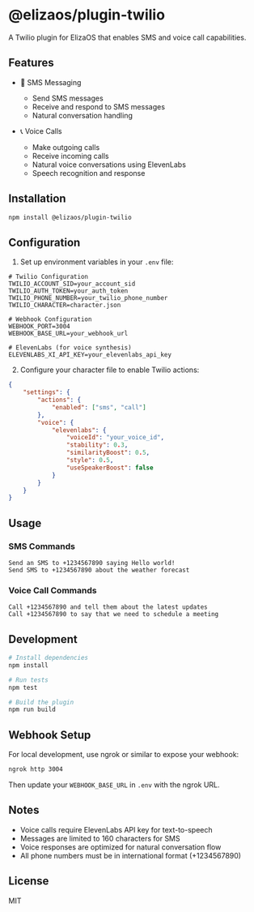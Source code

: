 # @elizaos/plugin-twilio

A Twilio plugin for ElizaOS that enables SMS and voice call capabilities.

## Features

- 📱 SMS Messaging
  - Send SMS messages
  - Receive and respond to SMS messages
  - Natural conversation handling

- 📞 Voice Calls
  - Make outgoing calls
  - Receive incoming calls
  - Natural voice conversations using ElevenLabs
  - Speech recognition and response

## Installation

```bash
npm install @elizaos/plugin-twilio
```

## Configuration

1. Set up environment variables in your `.env` file:

```env
# Twilio Configuration
TWILIO_ACCOUNT_SID=your_account_sid
TWILIO_AUTH_TOKEN=your_auth_token
TWILIO_PHONE_NUMBER=your_twilio_phone_number
TWILIO_CHARACTER=character.json

# Webhook Configuration
WEBHOOK_PORT=3004
WEBHOOK_BASE_URL=your_webhook_url

# ElevenLabs (for voice synthesis)
ELEVENLABS_XI_API_KEY=your_elevenlabs_api_key
```

2. Configure your character file to enable Twilio actions:

```json
{
    "settings": {
        "actions": {
            "enabled": ["sms", "call"]
        },
        "voice": {
            "elevenlabs": {
                "voiceId": "your_voice_id",
                "stability": 0.3,
                "similarityBoost": 0.5,
                "style": 0.5,
                "useSpeakerBoost": false
            }
        }
    }
}
```

## Usage

### SMS Commands

```
Send an SMS to +1234567890 saying Hello world!
Send SMS to +1234567890 about the weather forecast
```

### Voice Call Commands

```
Call +1234567890 and tell them about the latest updates
Call +1234567890 to say that we need to schedule a meeting
```

## Development

```bash
# Install dependencies
npm install

# Run tests
npm test

# Build the plugin
npm run build
```

## Webhook Setup

For local development, use ngrok or similar to expose your webhook:

```bash
ngrok http 3004
```

Then update your `WEBHOOK_BASE_URL` in `.env` with the ngrok URL.

## Notes

- Voice calls require ElevenLabs API key for text-to-speech
- Messages are limited to 160 characters for SMS
- Voice responses are optimized for natural conversation flow
- All phone numbers must be in international format (+1234567890)

## License

MIT

